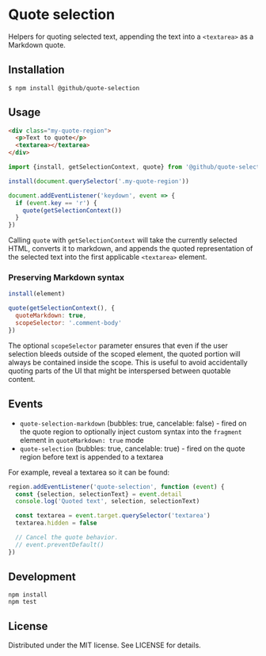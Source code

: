 # Quote selection

Helpers for quoting selected text, appending the text into a `<textarea>` as a Markdown quote.

## Installation

```
$ npm install @github/quote-selection
```

## Usage

```html
<div class="my-quote-region">
  <p>Text to quote</p>
  <textarea></textarea>
</div>
```

```js
import {install, getSelectionContext, quote} from '@github/quote-selection'

install(document.querySelector('.my-quote-region'))

document.addEventListener('keydown', event => {
  if (event.key == 'r') {
    quote(getSelectionContext())
  }
})
```

Calling `quote` with `getSelectionContext` will take the currently selected HTML, converts it to markdown, and appends the quoted representation of the selected text into the first applicable `<textarea>` element.

### Preserving Markdown syntax

```js
install(element)

quote(getSelectionContext(), {
  quoteMarkdown: true,
  scopeSelector: '.comment-body'
})
```

The optional `scopeSelector` parameter ensures that even if the user selection bleeds outside of the scoped element, the quoted portion will always be contained inside the scope. This is useful to avoid accidentally quoting parts of the UI that might be interspersed between quotable content.

## Events

- `quote-selection-markdown` (bubbles: true, cancelable: false) - fired on the quote region to optionally inject custom syntax into the `fragment` element in `quoteMarkdown: true` mode
- `quote-selection` (bubbles: true, cancelable: true) - fired on the quote region before text is appended to a textarea

For example, reveal a textarea so it can be found:

```js
region.addEventListener('quote-selection', function (event) {
  const {selection, selectionText} = event.detail
  console.log('Quoted text', selection, selectionText)

  const textarea = event.target.querySelector('textarea')
  textarea.hidden = false

  // Cancel the quote behavior.
  // event.preventDefault()
})
```

## Development

```
npm install
npm test
```

## License

Distributed under the MIT license. See LICENSE for details.
